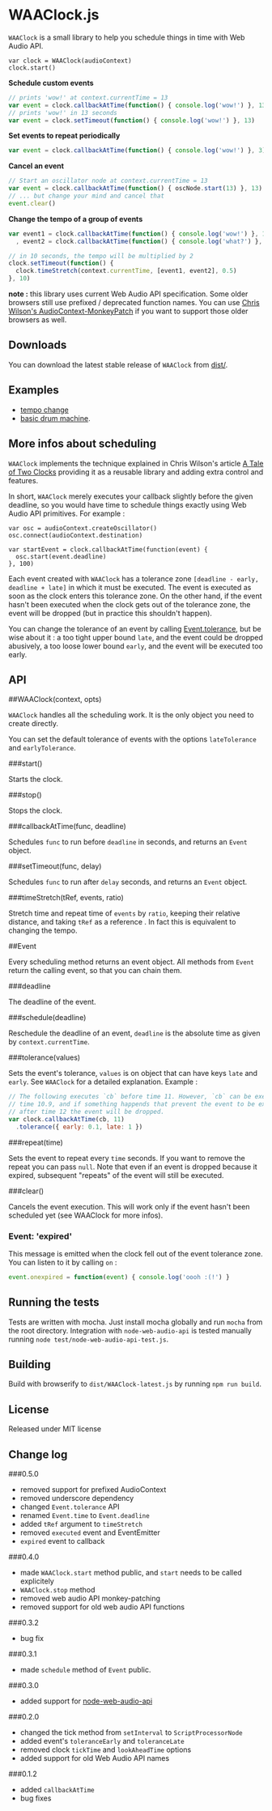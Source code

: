 WAAClock.js
=============

`WAAClock` is a small library to help you schedule things in time with Web Audio API.

```
var clock = WAAClock(audioContext)
clock.start()
```

**Schedule custom events**

```javascript
// prints 'wow!' at context.currentTime = 13
var event = clock.callbackAtTime(function() { console.log('wow!') }, 13)
// prints 'wow!' in 13 seconds
var event = clock.setTimeout(function() { console.log('wow!') }, 13)
```

**Set events to repeat periodically**

```javascript
var event = clock.callbackAtTime(function() { console.log('wow!') }, 3).repeat(2)
```

**Cancel an event**

```javascript
// Start an oscillator node at context.currentTime = 13
var event = clock.callbackAtTime(function() { oscNode.start(13) }, 13)
// ... but change your mind and cancel that
event.clear()
```

**Change the tempo of a group of events**

```javascript
var event1 = clock.callbackAtTime(function() { console.log('wow!') }, 1).repeat(2)
  , event2 = clock.callbackAtTime(function() { console.log('what?') }, 2).repeat(2)

// in 10 seconds, the tempo will be multiplied by 2
clock.setTimeout(function() {
  clock.timeStretch(context.currentTime, [event1, event2], 0.5)
}, 10)
```

**note :** this library uses current Web Audio API specification. Some older browsers still use prefixed / deprecated function names. You can use [Chris Wilson's AudioContext-MonkeyPatch](https://github.com/cwilso/AudioContext-MonkeyPatch) if you want to support those older browsers as well.


Downloads
------------

You can download the latest stable release of `WAAClock` from [dist/](https://github.com/sebpiq/WAAClock/tree/master/dist).

Examples
----------

- [tempo change](http://sebpiq.github.io/WAAClock/demos/tempoChange.html)
- [basic drum machine](http://sebpiq.github.io/WAAClock/demos/beatSequence.html).


More infos about scheduling
----------------------------

`WAAClock` implements the technique explained in Chris Wilson's article [A Tale of Two Clocks](http://www.html5rocks.com/en/tutorials/audio/scheduling/) providing it as a reusable library and adding extra control and features.

In short, `WAAClock` merely executes your callback slightly before the given deadline, so you would have time to schedule things exactly using Web Audio API primitives. For example :

```
var osc = audioContext.createOscillator()
osc.connect(audioContext.destination)

var startEvent = clock.callbackAtTime(function(event) {
  osc.start(event.deadline)
}, 100)
```

Each event created with `WAAClock` has a tolerance zone `[deadline - early, deadline + late]` in which it must be executed. The event is executed as soon as the clock enters this tolerance zone.
On the other hand, if the event hasn't been executed when the clock gets out of the tolerance zone, the event will be dropped (but in practice this shouldn't happen).

You can change the tolerance of an event by calling [Event.tolerance](#tolerancelate-early), but be wise about it : a too tight upper bound `late`, and the event could be dropped abusively, 
a too loose lower bound `early`, and the event will be executed too early.


API
----

##WAAClock(context, opts)

`WAAClock` handles all the scheduling work. It is the only object you need to create directly.

You can set the default tolerance of events with the options `lateTolerance` and `earlyTolerance`.


###start()

Starts the clock.


###stop()

Stops the clock.


###callbackAtTime(func, deadline)

Schedules `func` to run before `deadline` in seconds, and returns an `Event` object.


###setTimeout(func, delay)

Schedules `func` to run after `delay` seconds, and returns an `Event` object.


###timeStretch(tRef, events, ratio)

Stretch time and repeat time of `events` by `ratio`, keeping their relative distance, and taking `tRef` as a reference .
In fact this is equivalent to changing the tempo.


##Event

Every scheduling method returns an event object. All methods from `Event` return the calling event, so that you can chain them.


###deadline

The deadline of the event.


###schedule(deadline)

Reschedule the deadline of an event, `deadline` is the absolute time as given by `context.currentTime`.


###tolerance(values)

Sets the event's tolerance, `values` is on object that can have keys `late` and `early`. See `WAAClock` for a detailed explanation. Example :

```javascript
// The following executes `cb` before time 11. However, `cb` can be executed as early as
// time 10.9, and if something happends that prevent the event to be executed early enough,
// after time 12 the event will be dropped.
var clock.callbackAtTime(cb, 11)
  .tolerance({ early: 0.1, late: 1 })
```

###repeat(time)

Sets the event to repeat every `time` seconds.  If you want to remove the repeat you can pass `null`. Note that even if an event is dropped because it expired, subsequent "repeats" of the event will still be executed.


###clear()

Cancels the event execution. This will work only if the event hasn't been scheduled yet (see WAAClock for more infos).


### Event: 'expired'

This message is emitted when the clock fell out of the event tolerance zone.
You can listen to it by calling `on` :

```javascript
event.onexpired = function(event) { console.log('oooh :(!') }
```


Running the tests
------------------

Tests are written with mocha. Just install mocha globally and run `mocha` from the root directory.
Integration with `node-web-audio-api` is tested manually running `node test/node-web-audio-api-test.js`.


Building
----------

Build with browserify to `dist/WAAClock-latest.js` by running `npm run build`.


License
--------

Released under MIT license

Change log
-----------

###0.5.0

- removed support for prefixed AudioContext
- removed underscore dependency
- changed `Event.tolerance` API
- renamed `Event.time` to `Event.deadline`
- added `tRef` argument to `timeStretch`
- removed `executed` event and EventEmitter
- `expired` event to callback

###0.4.0

- made `WAAClock.start` method public, and `start` needs to be called explicitely
- `WAAClock.stop` method
- removed web audio API monkey-patching
- removed support for old web audio API functions

###0.3.2

- bug fix

###0.3.1

- made `schedule` method of `Event` public.

###0.3.0

- added support for [node-web-audio-api](https://github.com/sebpiq/node-web-audio-api)

###0.2.0

- changed the tick method from `setInterval` to `ScriptProcessorNode`
- added event's `toleranceEarly` and `toleranceLate`
- removed clock `tickTime` and `lookAheadTime` options
- added support for old Web Audio API names

###0.1.2

- added `callbackAtTime`
- bug fixes

